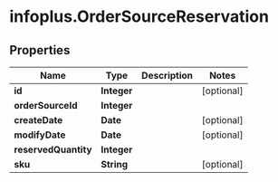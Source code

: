 # infoplus.OrderSourceReservation

## Properties
Name | Type | Description | Notes
------------ | ------------- | ------------- | -------------
**id** | **Integer** |  | [optional] 
**orderSourceId** | **Integer** |  | 
**createDate** | **Date** |  | [optional] 
**modifyDate** | **Date** |  | [optional] 
**reservedQuantity** | **Integer** |  | 
**sku** | **String** |  | [optional] 


